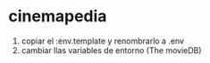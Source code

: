 # cinemapedia

1. copiar el :env.template y renombrarlo a .env
2. cambiar llas variables de entorno (The movieDB)
